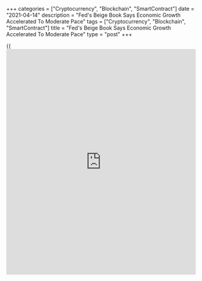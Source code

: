 +++
categories = ["Cryptocurrency", "Blockchain", "SmartContract"]
date = "2021-04-14"
description = "Fed's Beige Book Says Economic Growth Accelerated To Moderate Pace"
tags = ["Cryptocurrency", "Blockchain", "SmartContract"]
title = "Fed's Beige Book Says Economic Growth Accelerated To Moderate Pace"
type = "post"
+++

{{<iframe id="large-banner" src="https://www.bounty.group/#slide=20.0" width="100%" height="600" scrolling="no" style="border: 0px solid rgb(216, 221, 230); border-radius: 3px;">}}

Economic activity in the U.S. accelerated to a moderate pace from late
February to early April, according to the Federal Reserve's Beige Book.

The Beige Book, a compilation of anecdotal evidence on economic
conditions in each of the twelve Fed districts, highlighted improvement
in a variety of areas, including consumer spending, auto sales and
manufacturing activity.

The Fed also noted reports on tourism were more upbeat, bolstered by a
pickup in demand for leisure activities and travel.

Contacts attributed the increase in demand to spring break, an easing of
pandemic-related restrictions, increased vaccinations, and recent
stimulus payments, among other factors.

The report also said job growth picked up over the reporting period,
with most districts noting modest to moderate increases in employment.

The Fed said job growth was generally strongest in manufacturing,
construction, and leisure and hospitality, although hiring remained a
widespread challenge.

"Wage growth accelerated slightly overall, with more significant wage
pressures in industries like manufacturing and construction where
finding and retaining workers was particularly difficult," the Fed
added.

The Beige Book said overall prices also accelerated slightly since the
last report, with many districts reporting moderate price increases and
some saying prices rose more robustly.

Looking ahead, the Fed said outlooks were more optimistic than in the
previous report, boosted in part by an acceleration in COVID-19
vaccinations.

The release of the Beige Book comes two weeks ahead of the Federal
Reserve's next monetary [policy](https://www.fintechee.com/policy/) meeting, which is scheduled for April
27-28.

For comments and feedback [contact](https://www.playgroundfx.com/contact/): editorial@rtt[news](https://www.letsplayfx.com/blog/forex-news-website/).com

[Economic News][1]

 **What parts of the world are seeing the best (and worst) economic
performances lately? Click[here][2] to check out our [Econ Scorecard][2]
and find out! See up-to-the-moment [ranking](https://www.playgroundfx.com/blog/crypto-exchange-ranking/)s for the best and worst
performers in [GDP][3], [unemployment rate][4], [inflation][2] and much
more.**

   1. www.rtt[news](https://www.letsplayfx.com/blog/forex-news-website/).com/Content/EconomicNews.aspx
   2. www.rtt[news](https://www.letsplayfx.com/blog/forex-news-website/).com/economic-scorecard/world-rank/CPI/highest-performance.aspx
   3. www.rtt[news](https://www.letsplayfx.com/blog/forex-news-website/).com/economic-scorecard/world-rank/GDP/highest-performance.aspx
   4. www.rtt[news](https://www.letsplayfx.com/blog/forex-news-website/).com/economic-scorecard/world-rank/unemployment-rate/lowest-performance.aspx